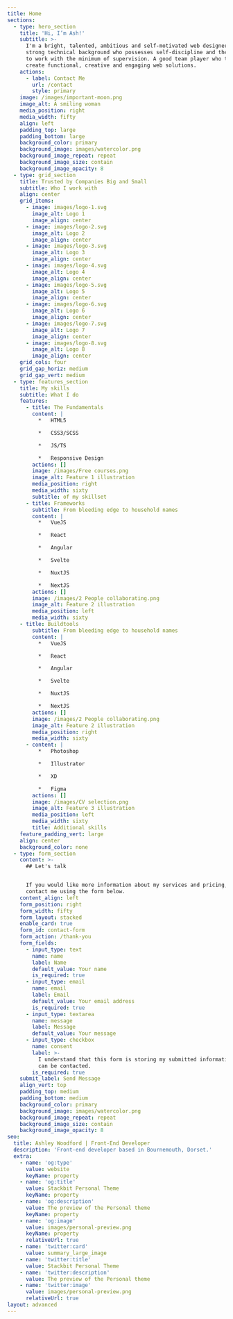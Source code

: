 ```yaml
---
title: Home
sections:
  - type: hero_section
    title: 'Hi, I’m Ash!'
    subtitle: >-
      I'm a bright, talented, ambitious and self-motivated web designer with a
      strong technical background who possesses self-discipline and the ability
      to work with the minimum of supervision. A good team player who thrives to
      create functional, creative and engaging web solutions.
    actions:
      - label: Contact Me
        url: /contact
        style: primary
    image: /images/important-moon.png
    image_alt: A smiling woman
    media_position: right
    media_width: fifty
    align: left
    padding_top: large
    padding_bottom: large
    background_color: primary
    background_image: images/watercolor.png
    background_image_repeat: repeat
    background_image_size: contain
    background_image_opacity: 8
  - type: grid_section
    title: Trusted by Companies Big and Small
    subtitle: Who I work with
    align: center
    grid_items:
      - image: images/logo-1.svg
        image_alt: Logo 1
        image_align: center
      - image: images/logo-2.svg
        image_alt: Logo 2
        image_align: center
      - image: images/logo-3.svg
        image_alt: Logo 3
        image_align: center
      - image: images/logo-4.svg
        image_alt: Logo 4
        image_align: center
      - image: images/logo-5.svg
        image_alt: Logo 5
        image_align: center
      - image: images/logo-6.svg
        image_alt: Logo 6
        image_align: center
      - image: images/logo-7.svg
        image_alt: Logo 7
        image_align: center
      - image: images/logo-8.svg
        image_alt: Logo 8
        image_align: center
    grid_cols: four
    grid_gap_horiz: medium
    grid_gap_vert: medium
  - type: features_section
    title: My skills
    subtitle: What I do
    features:
      - title: The Fundamentals
        content: |
          *   HTML5

          *   CSS3/SCSS

          *   JS/TS

          *   Responsive Design
        actions: []
        image: /images/Free courses.png
        image_alt: Feature 1 illustration
        media_position: right
        media_width: sixty
        subtitle: of my skillset
      - title: Frameworks
        subtitle: From bleeding edge to household names
        content: |
          *   VueJS

          *   React

          *   Angular

          *   Svelte

          *   NuxtJS

          *   NextJS
        actions: []
        image: /images/2 People collaborating.png
        image_alt: Feature 2 illustration
        media_position: left
        media_width: sixty
    - title: Buildtools
        subtitle: From bleeding edge to household names
        content: |
          *   VueJS

          *   React

          *   Angular

          *   Svelte

          *   NuxtJS

          *   NextJS
        actions: []
        image: /images/2 People collaborating.png
        image_alt: Feature 2 illustration
        media_position: right
        media_width: sixty
      - content: |
          *   Photoshop

          *   Illustrator

          *   XD

          *   Figma
        actions: []
        image: /images/CV selection.png
        image_alt: Feature 3 illustration
        media_position: left
        media_width: sixty
        title: Additional skills
    feature_padding_vert: large
    align: center
    background_color: none
  - type: form_section
    content: >-
      ## Let's talk


      If you would like more information about my services and pricing, please
      contact me using the form below.
    content_align: left
    form_position: right
    form_width: fifty
    form_layout: stacked
    enable_card: true
    form_id: contact-form
    form_action: /thank-you
    form_fields:
      - input_type: text
        name: name
        label: Name
        default_value: Your name
        is_required: true
      - input_type: email
        name: email
        label: Email
        default_value: Your email address
        is_required: true
      - input_type: textarea
        name: message
        label: Message
        default_value: Your message
      - input_type: checkbox
        name: consent
        label: >-
          I understand that this form is storing my submitted information so I
          can be contacted.
        is_required: true
    submit_label: Send Message
    align_vert: top
    padding_top: medium
    padding_bottom: medium
    background_color: primary
    background_image: images/watercolor.png
    background_image_repeat: repeat
    background_image_size: contain
    background_image_opacity: 8
seo:
  title: Ashley Woodford | Front-End Developer
  description: 'Front-end developer based in Bournemouth, Dorset.'
  extra:
    - name: 'og:type'
      value: website
      keyName: property
    - name: 'og:title'
      value: Stackbit Personal Theme
      keyName: property
    - name: 'og:description'
      value: The preview of the Personal theme
      keyName: property
    - name: 'og:image'
      value: images/personal-preview.png
      keyName: property
      relativeUrl: true
    - name: 'twitter:card'
      value: summary_large_image
    - name: 'twitter:title'
      value: Stackbit Personal Theme
    - name: 'twitter:description'
      value: The preview of the Personal theme
    - name: 'twitter:image'
      value: images/personal-preview.png
      relativeUrl: true
layout: advanced
---
```


